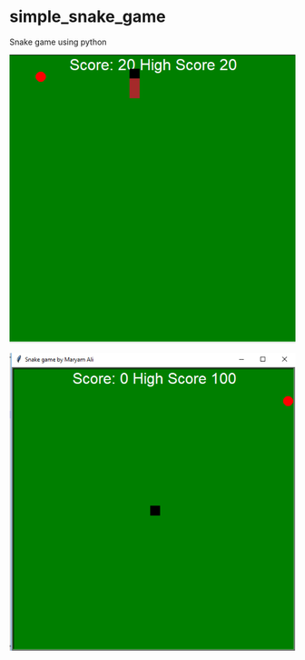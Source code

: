 # simple_snake_game

Snake game using python 

![Snake game](https://github.com/Maryamhussein/simple_snake_game/blob/master/snake1.PNG)

![Snake game](https://github.com/Maryamhussein/simple_snake_game/blob/master/snake2.PNG)
